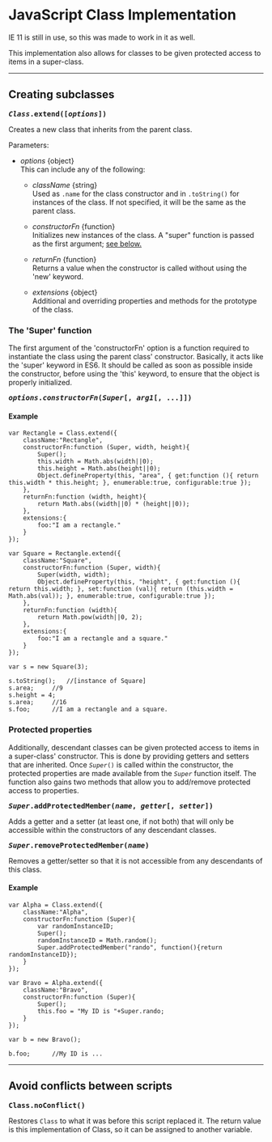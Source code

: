 # JavaScript Class Implementation

IE 11 is still in use, so this was made to work in it as well.

This implementation also allows for classes to be given protected access to items in a super-class.

---

## Creating subclasses

**<samp style="background-color:transparent">*Class*.extend([*options*])</samp>**

Creates a new class that inherits from the parent class.

Parameters:
- *options* {object}  
This can include any of the following:
	
	- *className* {string}  
	Used as `.name` for the class constructor and in `.toString()` for instances of the class. If not specified, it will be the same as the parent class.
	
	- *constructorFn* {function}  
	Initializes new instances of the class. A "super" function is passed as the first argument; <a href="#user-content-super">see below.</a>
	
	- *returnFn* {function}  
	Returns a value when the constructor is called without using the 'new' keyword.
	
	- *extensions* {object}  
	Additional and overriding properties and methods for the prototype of the class.

### <span id="super">The 'Super' function</span>

The first argument of the 'constructorFn' option is a function required to instantiate the class using the parent class' constructor. Basically, it acts like the 'super' keyword in ES6. It should be called as soon as possible inside the constructor, before using the 'this' keyword, to ensure that the object is properly initialized.

**<samp id="super">*options*.*constructorFn*(*Super*[, *arg1*[, ...]])</samp>**

#### Example

```
var Rectangle = Class.extend({
	className:"Rectangle",
	constructorFn:function (Super, width, height){
		Super();
		this.width = Math.abs(width||0);
		this.height = Math.abs(height||0);
		Object.defineProperty(this, "area", { get:function (){ return this.width * this.height; }, enumerable:true, configurable:true });
	},
	returnFn:function (width, height){
		return Math.abs((width||0) * (height||0));
	},
	extensions:{
		foo:"I am a rectangle."
	}
});

var Square = Rectangle.extend({
	className:"Square",
	constructorFn:function (Super, width){
		Super(width, width);
		Object.defineProperty(this, "height", { get:function (){ return this.width; }, set:function (val){ return (this.width = Math.abs(val)); }, enumerable:true, configurable:true });
	},
	returnFn:function (width){
		return Math.pow(width||0, 2);
	},
	extensions:{
		foo:"I am a rectangle and a square."
	}
});

var s = new Square(3);

s.toString();	//[instance of Square]
s.area;		//9
s.height = 4;
s.area;		//16
s.foo;		//I am a rectangle and a square.

```

### Protected properties

Additionally, descendant classes can be given protected access to items in a super-class' constructor. This is done by providing getters and setters that are inherited. Once <code>*Super*()</code> is called within the constructor, the protected properties are made available from the <code>*Super*</code> function itself. The function also gains two methods that allow you to add/remove protected access to properties.

**<samp>*Super*.addProtectedMember(*name*, *getter*[, *setter*])</samp>**

Adds a getter and a setter (at least one, if not both) that will only be accessible within the constructors of any descendant classes.

**<samp>*Super*.removeProtectedMember(*name*)</samp>**

Removes a getter/setter so that it is not accessible from any descendants of this class.

#### Example

```
var Alpha = Class.extend({
	className:"Alpha",
	constructorFn:function (Super){
		var randomInstanceID;
		Super();
		randomInstanceID = Math.random();
		Super.addProtectedMember("rando", function(){return randomInstanceID});
	}
});

var Bravo = Alpha.extend({
	className:"Bravo",
	constructorFn:function (Super){
		Super();
		this.foo = "My ID is "+Super.rando;
	}
});

var b = new Bravo();

b.foo;		//My ID is ...

```


---

## Avoid conflicts between scripts

**<samp>Class.noConflict()</samp>**

Restores `Class` to what it was before this script replaced it. The return value is this implementation of Class, so it can be assigned to another variable.
